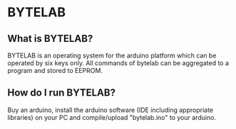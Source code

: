 # BYTELAB

## What is BYTELAB?
BYTELAB is an operating system for the arduino platform which can be operated by six keys only.
All commands of bytelab can be aggregated to a program and stored to EEPROM.

## How do I run BYTELAB?
Buy an arduino, install the arduino software (IDE  including appropriate libraries) on your PC and compile/upload "bytelab.ino" to your arduino.
